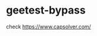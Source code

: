# geetest-bypass
check https://www.capsolver.com/ 





















                                                                                                                                    